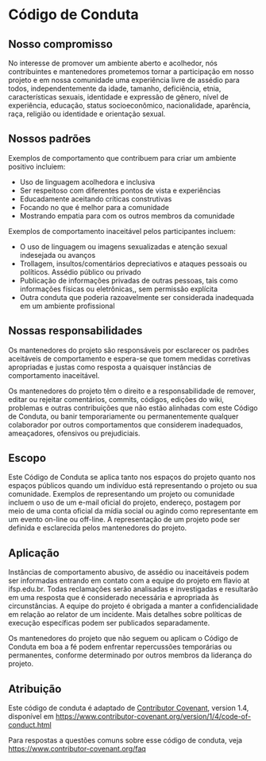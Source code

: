 # Código de Conduta

## Nosso compromisso

No interesse de promover um ambiente aberto e acolhedor, nós
contribuintes e mantenedores prometemos tornar a participação em nosso projeto e em
nossa comunidade uma experiência livre de assédio para todos, independentemente da idade,
tamanho, deficiência, etnia, características sexuais, identidade e expressão de gênero,
nível de experiência, educação, status socioeconômico, nacionalidade,
aparência, raça, religião ou identidade e orientação sexual.

## Nossos padrões


Exemplos de comportamento que contribuem para criar um ambiente positivo
incluiem:

* Uso de linguagem acolhedora e inclusiva
* Ser respeitoso com diferentes pontos de vista e experiências
* Educadamente aceitando críticas construtivas
* Focando no que é melhor para a comunidade
* Mostrando empatia para com os outros membros da comunidade

Exemplos de comportamento inaceitável pelos participantes incluem:


* O uso de linguagem ou imagens sexualizadas e atenção sexual indesejada ou
 avanços
* Trollagem, insultos/comentários depreciativos e ataques pessoais ou políticos.
Assédio público ou privado
* Publicação de informações privadas de outras pessoas, tais como informações físicas ou eletrônicas,, 
sem permissão explícita
* Outra conduta que poderia razoavelmente ser considerada inadequada em um
 ambiente profissional

## Nossas responsabilidades

Os mantenedores do projeto são responsáveis por esclarecer os padrões aceitáveis
de comportamento e espera-se que tomem medidas corretivas apropriadas e justas
como resposta a quaisquer instâncias de comportamento inaceitável.

Os mantenedores do projeto têm o direito e a responsabilidade de remover, editar ou
rejeitar comentários, commits, códigos, edições do wiki, problemas e outras contribuições
que não estão alinhadas com este Código de Conduta, ou banir temporariamente ou
permanentemente qualquer colaborador por outros comportamentos que considerem inadequados,
ameaçadores, ofensivos ou prejudiciais.

## Escopo

Este Código de Conduta se aplica tanto nos espaços do projeto quanto nos espaços públicos
quando um indivíduo está representando o projeto ou sua comunidade. Exemplos de
representando um projeto ou comunidade incluem o uso de um e-mail oficial do projeto,
endereço, postagem por meio de uma conta oficial da mídia social ou agindo como
representante em um evento on-line ou off-line. A representação de um projeto pode ser
definida e esclarecida pelos mantenedores do projeto.

## Aplicação

Instâncias de comportamento abusivo, de assédio ou inaceitáveis podem ser
informadas entrando em contato com a equipe do projeto em flavio at ifsp.edu.br. Todas
reclamações serão analisadas e investigadas e resultarão em uma resposta que
é considerado necessária e apropriada às circunstâncias. A equipe do projeto é
obrigada a manter a confidencialidade em relação ao relator de um incidente.
Mais detalhes sobre políticas de execução específicas podem ser publicados separadamente.

Os mantenedores do projeto que não seguem ou aplicam o Código de Conduta em boa
a fé podem enfrentar repercussões temporárias ou permanentes, conforme determinado por outros
membros da liderança do projeto.

## Atribuição

Este código de conduta é adaptado de [Contributor Covenant][homepage], version 1.4,
disponível em https://www.contributor-covenant.org/version/1/4/code-of-conduct.html

[homepage]: https://www.contributor-covenant.org

Para respostas a questões comuns sobre esse código de conduta,
veja https://www.contributor-covenant.org/faq
